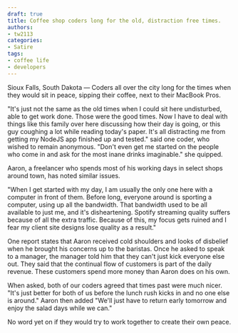 ```yaml
---
draft: true
title: Coffee shop coders long for the old, distraction free times.
authors:
- tw2113
categories:
- Satire
tags:
- coffee life
- developers
---
```


Sioux Falls, South Dakota &mdash; Coders all over the city long for the times when they would sit in peace, sipping their coffee, next to their MacBook Pros.

"It's just not the same as the old times when I could sit here undisturbed, able to get work done. Those were the good times. Now I have to deal with things like this family over here discussing how their day is going, or this guy coughing a lot while reading today's paper. It's all distracting me from getting my NodeJS app finished up and tested." said one coder, who wished to remain anonymous. "Don't even get me started on the people who come in and ask for the most inane drinks imaginable." she quipped.

Aaron, a freelancer who spends most of his working days in select shops around town, has noted similar issues.

"When I get started with my day, I am usually the only one here with a computer in front of them. Before long, everyone around is sporting a computer, using up all the bandwidth. That bandwidth used to be all available to just me, and it's disheartening. Spotify streaming quality suffers because of all the extra traffic. Because of this, my focus gets ruined and I fear my client site designs lose quality as a result."

One report states that Aaron received cold shoulders and looks of disbelief when he brought his concerns up to the baristas. Once he asked to speak to a manager, the manager told him that they can't just kick everyone else out. They said that the continual flow of customers is part of the daily revenue. These customers spend more money than Aaron does on his own.

When asked, both of our coders agreed that times past were much nicer. "It's just better for both of us before the lunch rush kicks in and no one else is around." Aaron then added "We'll just have to return early tomorrow and enjoy the salad days while we can."

No word yet on if they would try to work together to create their own peace.

